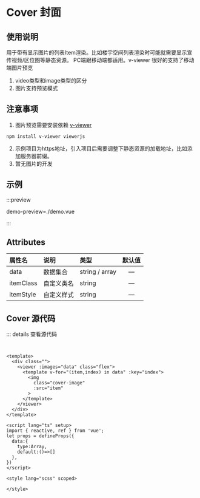 # Cover 封面
## 使用说明
用于带有显示图片的列表Item渲染。比如楼宇空间列表渲染时可能就需要显示宣传视频/区位图等静态资源。
PC端跟移动端都适用。v-viewer 很好的支持了移动端图片预览

1. video类型和image类型的区分
2. 图片支持预览模式

## 注意事项

1. 图片预览需要安装依赖 [v-viewer](https://github.com/mirari/v-viewer/tree/v3)
``` npm 
npm install v-viewer viewerjs
```
2. 示例项目为https地址，引入项目后需要调整下静态资源的加载地址，比如添加服务器前缀。
3. 暂无图片的开发


## 示例



:::preview 

demo-preview=./demo.vue

:::
## Attributes

| 属性名      | 说明        |  类型         |  默认值       | 
| :---        | :---   |   :---  |:----: |
| data   | 数据集合        | string / array      |—  |
| itemClass   | 自定义类名        | string       |—  |
| itemStyle   | 自定义样式       | string       |—  |

## Cover 源代码

::: details 查看源代码
``` vue


<template>
  <div class="">
    <viewer :images="data" class="flex">
      <template v-for="(item,index) in data" :key="index">
        <img
          class="cover-image"
          :src="item"
        >
      </template>
    </viewer>
  </div>
</template>

<script lang="ts" setup>
import { reactive, ref } from 'vue';
let props = defineProps({
  data:{
    type:Array,
    default:()=>[]
  },
})
</script>

<style lang="scss" scoped>
 
</style>


```

<style module>
.button {
  color: red;
  font-weight: bold;
}
</style>